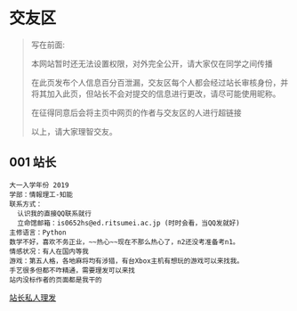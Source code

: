 # 交友区

>写在前面:
>
>本网站暂时还无法设置权限，对外完全公开，请大家仅在同学之间传播
>
>在此页发布个人信息百分百泄漏，交友区每个人都会经过站长审核身份，并将其加入此页，但站长不会对提交的信息进行更改，请尽可能使用昵称。
>
>在征得同意后会将主页中网页的作者与交友区的人进行超链接
>
>以上，请大家理智交友。

## 001 站长
    大一入学年份 2019
    学部：情報理工-知能
    联系方式：
      认识我的直接QQ联系就行
      立命馆邮箱：is0652hs@ed.ritsumei.ac.jp (时时会看，当QQ发就好)
    主修语言：Python
    数学不好，喜欢不务正业，~~热心~~现在不那么热心了，n2还没考准备考n1。
    情感状况：有人在国内等我
    游戏：第五人格，各地麻将均有涉猎，有台Xbox主机有想玩的游戏可以来找我。
    手艺很多但都不咋精通，需要理发可以来找
    站内没标作者的页面都是我干的
[站长私人理发](https://luopzh.github.io/University-R/pages/lifa)
